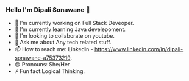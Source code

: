 ### Hello I'm Dipali Sonawane 👋


- 🔭 I’m currently working on Full Stack Deveoper.
- 🌱 I’m currently learning  Java develepoment.
- 👯 I’m looking to collaborate on youtube.
- 💬 Ask me about Any tech related stuff.
- 📫 How to reach me: Linkedin - https://www.linkedin.com/in/dipali-sonawane-a75373219.
- 😄 Pronouns: She/Her
- ⚡ Fun fact:Logical Thinking.

